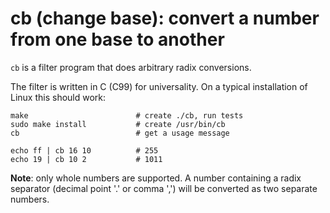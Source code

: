 # cb (change base): convert a number from one base to another

`cb` is a filter program that does arbitrary radix conversions.

The filter is written in C (C99) for universality.
On a typical installation of Linux this should work:
```
make                        # create ./cb, run tests
sudo make install           # create /usr/bin/cb
cb                          # get a usage message

echo ff | cb 16 10          # 255
echo 19 | cb 10 2           # 1011
```

**Note**: only whole numbers are supported.
A number containing a radix separator (decimal point '.' or comma ',')
will be converted as two separate numbers.
